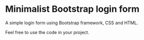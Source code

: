 # Minimalist Bootstrap login form

A simple login form using Bootstrap framework, CSS and HTML.

Feel free to use the code in your project.
